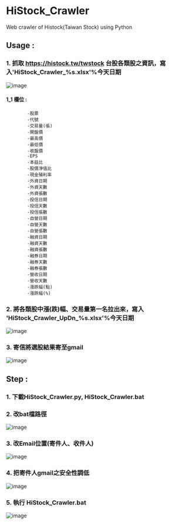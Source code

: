 # HiStock_Crawler
Web crawler of Histock(Taiwan Stock) using Python

## Usage : 
### 1. 抓取 https://histock.tw/twstock 台股各類股之資訊，寫入'HiStock_Crawler_%s.xlsx'%今天日期 
![image](https://user-images.githubusercontent.com/49243751/110233731-03f6e700-7f61-11eb-85a3-9be862d14046.png)
#### 1_1 欄位 :
            -股票  
            -代號  
            -交易量(張)  
            -開盤價  
            -最高價  
            -最低價  
            -收盤價  
            -EPS  
            -本益比  
            -股價淨值比  
            -現金殖利率 
            -外資日期  
            -外資天數  
            -外資張數  
            -投信日期  
            -投信天數 
            -投信張數  
            -自營日期  
            -自營天數  
            -自營張數 
            -融資日期 
            -融資天數  
            -融資張數  
            -融券日期  
            -融券天數  
            -融券張數 
            -營收日期
            -營收天數
            -漲跌幅(點)
            -漲跌幅(%)
            
### 2. 將各類股中漲(跌)幅、交易量第一名拉出來，寫入 'HiStock_Crawler_UpDn_%s.xlsx'%今天日期 
![image](https://user-images.githubusercontent.com/49243751/110233871-f42bd280-7f61-11eb-897b-b6286be110fb.png)

### 3. 寄信將選股結果寄至gmail
![image](https://user-images.githubusercontent.com/49243751/110233981-d317b180-7f62-11eb-8941-c4b9a6278931.png)

## Step :
### 1. 下載HiStock_Crawler.py, HiStock_Crawler.bat

### 2. 改bat檔路徑

![image](https://user-images.githubusercontent.com/49243751/110234145-d52e4000-7f63-11eb-91c6-cd702397c8f1.png)

### 3. 改Email位置(寄件人、收件人)
![image](https://user-images.githubusercontent.com/49243751/110234261-656c8500-7f64-11eb-9ce9-a3f88eb2c4b7.png)

### 4. 把寄件人gmail之安全性調低
![image](https://user-images.githubusercontent.com/49243751/110234273-82a15380-7f64-11eb-909c-12563331dd62.png)

### 5. 執行 HiStock_Crawler.bat
![image](https://user-images.githubusercontent.com/49243751/110234322-d318b100-7f64-11eb-8e61-b1504fbf0d85.png)
